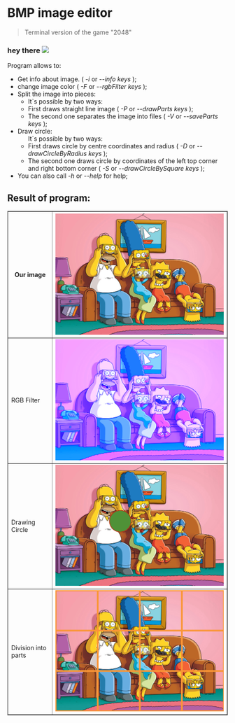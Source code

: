 # BMP image editor
>Terminal version of the game "2048"


<h3> hey there
  <img src="https://media.giphy.com/media/hvRJCLFzcasrR4ia7z/giphy.gif" width="30px"/>
</h3>



Program allows to:
<br>
<ul>
  <li>
    Get info about image. (<i> -i </i>  or  <i> --info </i> <i>keys</i> );
  </li>
  <li>
    change image color ( <i> -F </i> or <i> --rgbFilter </i> <i> keys </i> );
  </li>
  <li>
    Split the image into pieces:
  <ul>
      <li>
        It`s possible by two ways:
        <li>
          First draws straight line image ( <i>-P</i> or <i>--drawParts</i> <i> keys </i> );
        </li>
        <li>
          The second one separates the image into files ( <i>-V</i> or <i>--saveParts</i> <i> keys </i> );
        </li>
  </ul>
  </li>
  <li>
    Draw circle:
    <ul>
      It`s possible by two ways:
      <li>
        First draws circle by centre coordinates and radius ( <i>-D</i> or <i>--drawCircleByRadius</i> <i> keys </i> );
      </li>
      <li>
        The second one draws circle by coordinates of the left top corner and right bottom corner ( <i>-S</i> or <i>--drawCircleBySquare</i> <i> keys </i> );
      </li>
    </ul>
  </li>
  <li>
    You can also call <i>-h</i> or <i>--help</i> for help;
  </li>
</ul>


<h2>Result of program:</h2>
<table border="1">
  <tr>
    <th>Our image</th>
    <th> <img src="test-image.bmp"></th>
   </tr>
   <tr>
    <td>RGB Filter</td>
    <td><img src="results/rgb-filter.bmp"></td>
  </tr>
   <tr>
    <td>Drawing Circle</td>
    <td><img src="results/Draw-Circle.bmp"></td>
  </tr>
  <tr>
    <td>Division into parts</td>
    <td><img src="results/Division-into-parts.bmp"></td>
  </tr>
</table>
